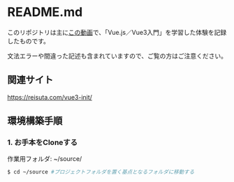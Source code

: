 # README.md

このリポジトリは主に[この動画](https://youtu.be/1smtU3CbP34)で、「Vue.js／Vue3入門」を学習した体験を記録したものです。  

文法エラーや間違った記述も含まれていますので、ご覧の方はご注意ください。  

## 関連サイト

https://reisuta.com/vue3-init/

## 環境構築手順

### 1. お手本をCloneする

作業用フォルダ: ~/source/

```bash
$ cd ~/source #プロジェクトフォルダを置く基点となるフォルダに移動する

```
